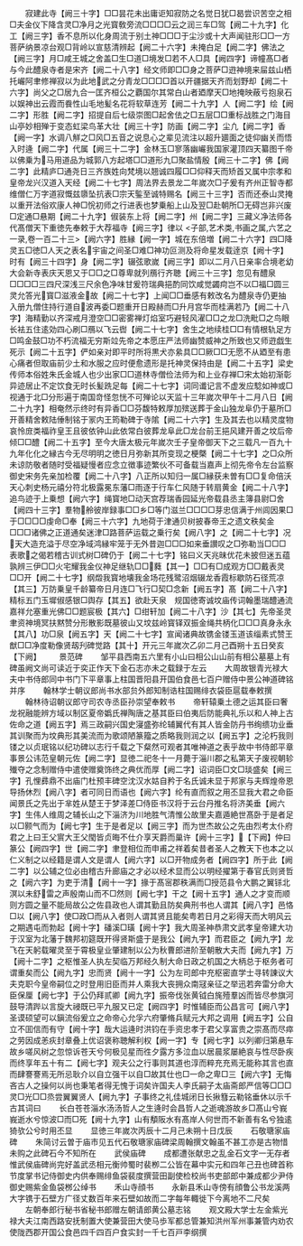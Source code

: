 <!-- { "loadSidebar": true } -->
　　寂建此寺【阙三十字】□□昙花未出庸讵知寂防之名觉日犹□曷尝识苦空之相□夫金仪下降含灵□净月之光寳敎旁流□□□□云之润三车□驾【阙二十九字】化工【阙三字】香不息所以化身周流于别土神□□□于尘沙或十大声闻驻形□□一方菩萨纳景凉台观□背岭以宣慈清辨起【阙二十六字】未掩白足【阙二字】佛法之【阙三字】月□咸王城之舍盖□生□道□境发□若不人□具【阙四字】谛幢髙□者与今此醴泉寺者是宋齐【阙二十八字】经文师即□□身之菩萨□逰神境来屇兹山栖托巗阿聿修禅寂以为此地武之分青龙□□□□首以开疆据天齐而划野却【阙二十六字】尚父之□居九合一匡齐桓公之覇国尔其常白山者廼摩天□地掩映蔽亏抱泉石以娱神出云霞而飬性山毛地髪名花将软草连芳【阙二十九字】人【阙二字】绘【阙二字】形胜【阙二字】招提自后七级崇图□起舍佉之□五层□□重标战胜之门海目山亭妙相殚于变态虹梁鸟革大壮【阙三十字】防画【阙二字】尘凢【阙二字】香【阙一字】水调八觧之□风□五音之说息心之辈见流注以超升廽面之徒仰幽关而悟入时逄【阙二字】代属【阙三十二字】金林玉□寥落幽巗我国家灌顶四天纂图千帝以佛乗为马用道品为城郭八方起塔□□道形九□聚盐情殷【阙三十二字】佛【阙二字】此精庐□通尧日三齐族姓向梵境以翘诚四履□□仰释天而矫首又属中宗孝和皇帝龙兴汉道入天经【阙二十七字】周法界去景龙二年嵗次□子爰有齐州正智寺都维僧仁万字道寂慨兹隳坠抗表□宗天鍳至诚特赐名【阙三十三字】否而还泰山灵掩以重开法俗欢康人神□恱初师之行进表也梦乗船上山及翌□赴朝所□无碍岂非兴废□定通□悬期【阙二十九字】俶装东上将【阙二字】州【阙二字】三藏义净法师各代髙僧天下重徳先奉敕于大荐福寺【阙三字】律以
<子部,艺术类,书画之属,六艺之一录,卷一百二十三>【阙六字】胜縁【阙一字】城在东倍増【阙二十六字】四□降灵五□徳□人天之表名宇宙之间圣□难□神功叵测及将命星发载逹京【阙十字】时有【阙三十四字】身【阙二字】辍弦歌嵗【阙三字】即以二月八日亲率合境老幼大会新寺表庆天恩又于□□之□尊卑就列鴈行齐聴【阙三十三字】忽见有醴泉□□□□三四尺深浅三尺余色净味甘爰符瑞典挹酌同饮咸觉蠲疴岂不以□福□圆三灵允答光寳□滋液金故【阙二十七字】上闻□□垂感有敕改名为醴泉寺仍更抽入册九僧住持行道自波再委□题重开日殿赫而□升月宫华而桂满若乃【阙二十八字】海精勤以齐深戒月澄空□□密雾禅灯焰室巧避轻风濯□□之龙□洗毗□之鸟眼长袪五住逺効四心刷□鴈以飞云辔【阙二十七字】舍生之地续桂□□有情根轨足方□鸣金鼓□功不朽流福无穷斯竝先帝之本愿庄严法师幽赞威神之所致也又师逰戯生死示【阙二十五字】俨如亲对即平时所将黒犬亦絫具□□厥□□无愿不从廼至有患心痛者但取庙前少土和水服之应时便愈遗形是托神灵保持由是【阙二十五字】梁史传师本俗姓朱氏金城人也少出家□□道林寺僧俭法师为和上业存禅□宋太始初渐彰异迹居止不定饮食无时长髪跣足每【阙二十七字】词同谶记言不虚发应騐如神或□视通于北□分形遍于南国竒怪忽恍不可殚论以天监十三年嵗次甲午十二月八日【阙二十九字】相奄然示终时有异香□□芬馥特敕厚加殡送葬于金山独龙阜仍于墓所□开善精舍敕陆倕制铭于冡内王筠勒碑于寺隂【阙二十六字】生及其去也以精灵度物哀怜庻类福祚皇王且彼依钟山此依常白彼葬龙阜此□龙台前王挹风建开善之坟后帝倾□□醴【阙二十五字】至今大唐太极元年嵗次壬子皇帝御天下之三载凡一百九十九年化化之縁古今无尽明明之徳日月弥新其所变现之梗槩【阙二十七字】之□众所未谅防敬者随时受福疑慢者应念立徴事迹繁伙不可备载当嘉声上彻先帝令左台监察御史宋务先亲加检覆【阙二十八字】八正所以知归一属□縁获未曽有□□复命倍沃天心刺史杨元禧分符北极露冕东藩□雨逐于行车仁风随于转扇黄金【阙二十八字】追鸟迹于上乗想【阙六字】绳寳地□动天宫荐瑞香园延光帝载县丞主簿县尉□舍【阙四十三字】羣物舲彼岸録事□□乡□等门滋兰□□□□芽忠信满于州闾因果□于□□□□虔命□奉【阙三十六字】九地荷于津通贝树披春帝王之遗文秩矣金□□□诸佛之正道通矣迷津□路菩萨运载之乗行矣【阙八字】之【阙二十七字】况天大造充溢于尽空净域鸿縁牢笼于无外昔迦□□□如来垂讃叹之□弥勒当□□□表歌之偈若稽古训式树□碑仍于【阙二十七字】铭曰义天兆昧优花未披但迷五蕴孰辨三伊□□火宅耀我金仪神足继轨□□蕤【其一】□□有□成观方□□戴表灵□□开【阙二十七字】纲燬我寳地壊我金场花残鹭沼烟辍龙香霞标歇防石径荒凉【其三】万防乗皇千龄纂帝日月连□飞行□契□念新【阙五字】髙【阙二十八字】精标五门玉墀俶感银□舆存【其五】欲赴天泉　规国徳寄诚坟庙传词翰墨瑞醴通流嘉祥允塞重光佛□□题宸极【其六】□绀轩加【阙二十八字】沙【其七】先帝圣灵聿资神境冥扶黙赞分形散影既墓彼山又坟兹岭寳铎双振金绳共柄化□□□真身永永【其八】功□泉【阙五字】天【阙二十七字】宣闻诸典故镌金镂玉道该缁素式赞王猷□□净度勒像贤刼刋碑觉路【其十】开元三年嵗次乙卯二月己酉朔十五日癸亥【下阙】
　　景范碑
　　邹平县西南五六里有小山曰相公山山前有相公墓墓上有碑虽阙文尚可读近于奕正作天下金石志亦未之载録于左云
　　大周故银青光禄大夫中书侍郎同中书门下平章事上柱国晋阳县开国伯食邑七百户赠侍中景公神道碑铭并序
　　翰林学士朝议郎尚书水部贠外郎知制诰柱国赐绯衣袋臣扈载奉敕撰
　　翰林待诏朝议郎守司农寺丞臣孙崇望奉敕书
　　帝轩辕乗土德之运其臣曰奢龙祝融能辨方域以制区夏帝嬀氏禅陶唐之基其臣曰伯夷后防能典礼乐以和人神上古佐命之道【阙五字】焉三政嗣兴国史寖盛弥纶辅翼代有其人皆金防丹书绚缋功业垂其训聚而为坟典形其美流而为歌颂陋篆籀之质略我则润之以【阙五字】之沦朽我则镂之以贞珉铭以纪功碑以志行千载之下粲然可观者其唯神道之表乎故中书侍郎平章事景公讳范皇朝元佐【阙二字】显徳二祀冬十一月薨于淄川郡之私第天子废视朝轸殱夺之念制赠侍中遣使赠奠饰终之典优而厚【阙二字】诏词臣□文□琰盛矣【阙三字】孔悝彞鼎不出庙门杜预丰碑空沈汉水姑自矜于名氏诚未显于邦家与夫辉煌帝恩导扬休烈【阙八字】者可同日而语也【阙六字】纶有直而叙之用丕显我大君之命臣闻景氏之先出于芈姓从楚王于梦泽差□侍臣书汉将于云台丹推名将济美垂【阙六字】生伟人维周之辅长山之下淄济为川地胜气清惟公故里夫嘉遁絶世髙卧于是者足以□颢气而为【阙七字】生于是者足以【阙三字】而为世杰故公之先由烈考太仆府君之上曰王父賔大王父閠皆贞晦不仕介享天爵而巢许【阙十三字】【下阙】仲曰篆公【阙四字】世【阙二字】聿登相位而申甫之祥着矣昔者圣人之教天下也本之以仁义制之以经籍是谓人文是谓人【阙六字】以□开物成务者【阙四字】所于此【阙二字】以公辅之位必由稽古升廊庙之才必以经术显而公以明经擢第于春官氏则贤哲之【阙六字】为吏于清【阙十一字】掾于髙宻郡秩满而□授范县令大鹏之翼铩北溟以未舒雷之声殷南山而不□然则【阙七字】干之【阙十五字】通人之才变而顺则方圆之量不能局故公之佐县政也人谓其勤且防矣典刑书也人谓其【阙八字】邑恪□以【阙八字】使□政□而从入者则人谓其贤且能矣粤若日月之彩得天而大明风云之期遇屯而勃起【阙十字】磻溪□璜【阙十字】我大周圣神恭肃文武孝皇帝建大功于汉室为北藩于魏邦初筵既开得贤斯盛于是我公【阙九字】而君臣之【阙九字】龙飞在天躬载曜灵至于霄极皇业肇建制以公为秋曹郎进阶至朝散大夫而【阙九字】万【阙十二字】之枢惟圣人执左契临万邦经久制大命日政之机国之大柄总于枢务者可谓重矣而公【阙九字】忠而贤【阙十一字】公为左司郎中充枢密直学士寻转諌议大夫克职今皇帝嗣位之时登用旧臣而并人乘我大丧拥众南冦亲征之举迅若奔雷分命大臣保厘【阙七字】于公仍拜贰卿【阙九字】振帝伐张黄钺白旄殪羣凶而皆尽参旗河鼓导清跸以言旋大祲既已平九服又已定【阙四字】时惟辅臣而公昌言可【阙八字】圣谟硕望可以鎭流俗爰立之命帝心允孚六府肇脩兵赋元大邦之调用【阙五字】公自立不囬信而有守【阙十字】哉大运逄时洪钧在手资忠孝于君父享富贵之崇髙而尽瘁之劳因成恙疢封章叠上优诏褒称聴解利权【阙一字】专【阙七字】以列卿归第悬车故乡嗟风树之忽惊诉苍天兮何极见星而徃夕露方多泣血以居晨浆屡絶哀与性尽卧疾而终享年五十有二【阙七字】观夫公之行事则其道也淳而粹充充焉无能称其言也直而肆謇謇焉无所忌耿介以自立强干以自□故其仕也□一命之卑□三【阙六字】无悔吝古人之操何以尚也秉笔者得无愧于词矣许国夫人李氏嗣子太庙斋郎严信等□□□灵□光□□烝尝翼翼贤人【阙九字】子事终之礼佳城闭日长揪篲云勒铭垂休以示千古其词曰
　　长白苍苍淄水汤汤哲人之生逄时会昌哲人之逝魂游故乡□髙山兮峩峩逝水兮惊波□而□死【阙十九字】山有頺阪水有髙岸人何世而不新善有名兮独逺猗欤公兮时用丕显
　　显徳三年嵗次丙辰十二月己未朔十日戊辰
　　石敬瑭家庙碑
　　朱简讨云曽于庙市见五代石敬瑭家庙碑梁周翰撰文翰虽不甚工亦是古物惜未购之此碑石今不知所在
　　武侯庙碑
　　成都遭张献忠之乱金石文字一无存者惟武侯庙碑尚完好盖武丞相元衡帅蜀时裴栁二公皆在幕中实元和四年己丑也碑首称节度掌书记侍御史内供奉赐绯鱼袋裴度撰营田副使检校尚书吏部郎中兼成都少尹侍御史赐紫金鱼袋桞公绰书
　　禾山寺顔书
　　永新县禾山寺傍有顔鲁公书龙溪两大字镌于石壁方广径丈数百年来石壁如故而二字每年輙徙下今离地不二尺矣
　　左朝奉郎行秘书省秘书郎赠左朝请郎黄公墓志铭
　　观文殿大学士左金紫光禄大夫江南西路安抚制置大使兼营田大使马歩军都总管兼知洪州军州事兼管内劝农使陇西郡开国公食邑四千四百户食实封一千七百戸李纲撰
